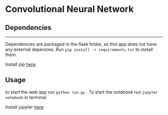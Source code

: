 # Convolutional Neural Network




## Dependencies
--------

Dependencies are packaged in the flask folder, so this app does not have any external depencies. Run `pip install -r requirements.txt` to install them. 

Install pip [here](https://pip.pypa.io/en/stable/). 


## Usage

to start the web app run `python run.py` . To start the notebook run `jupyter notebook` in terminal. 

Install jupyter [here](http://jupyter.readthedocs.io/en/latest/install.html). 




